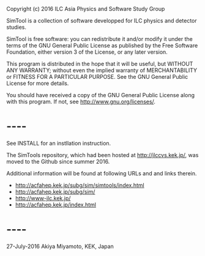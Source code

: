 Copyright (c) 2016 ILC Asia Physics and Software Study Group

SimTool is a collection of software developped for ILC physics 
and detector studies.

SimTool is free software: you can redistribute it and/or modify
it under the terms of the GNU General Public License as published by
the Free Software Foundation, either version 3 of the License, or
any later version.

This program is distributed in the hope that it will be useful,
but WITHOUT ANY WARRANTY; without even the implied warranty of
MERCHANTABILITY or FITNESS FOR A PARTICULAR PURPOSE.  See the
GNU General Public License for more details.

You should have received a copy of the GNU General Public License
along with this program.  If not, see <http://www.gnu.org/licenses/>.

# ----

See INSTALL for an instllation instruction.

The SimTools repository, which had been hosted at 
<http://jlccvs.kek.jp/>, was moved to the Github
since summer 2016. 

Additional information will be found at following URLs and 
and links therein.
- http://acfahep.kek.jp/subg/sim/simtools/index.html
- http://acfahep.kek.jp/subg/sim/
- http://www-jlc.kek.jp/
- http://acfahep.kek.jp/index.html

# ---- 
27-July-2016  Akiya Miyamoto, KEK, Japan


